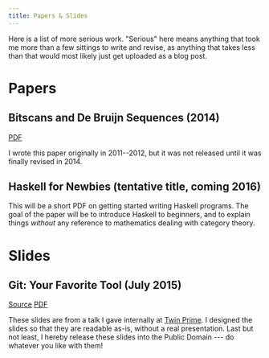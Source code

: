 ```yaml
---
title: Papers & Slides
---
```


Here is a list of more serious work.
"Serious" here means anything that took me more than a few sittings to write and revise, as anything that takes less than that would most likely just get uploaded as a blog post.

# Papers

## Bitscans and De Bruijn Sequences (2014)

[PDF](https://github.com/listx/listx_blog/blob/master/file/debruijn-sequence-tutorial.pdf)

I wrote this paper originally in 2011--2012, but it was not released until it was finally revised in 2014.


## Haskell for Newbies (tentative title, coming 2016)

This will be a short PDF on getting started writing Haskell programs.
The goal of the paper will be to introduce Haskell to beginners, and to explain things *without* any reference to mathematics dealing with category theory.

# Slides

## Git: Your Favorite Tool (July 2015)

[Source](https://github.com/listx/listx_blog/blob/master/files/git.org)
[PDF](https://github.com/listx/listx_blog/blob/master/files/git.pdf)

These slides are from a talk I gave internally at [Twin Prime](https://twinprime.com/).
I designed the slides so that they are readable as-is, without a real presentation.
Last but not least, I hereby release these slides into the Public Domain --- do whatever you like with them!
